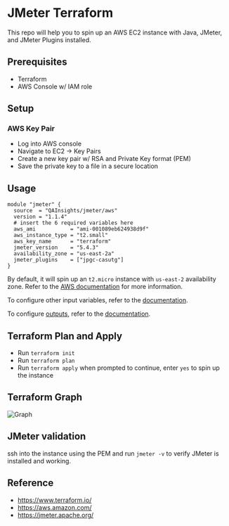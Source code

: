 # JMeter Terraform

This repo will help you to spin up an AWS EC2 instance with Java, JMeter, and JMeter Plugins installed.

## Prerequisites

* Terraform
* AWS Console w/ IAM role

## Setup

### AWS Key Pair

* Log into AWS console
* Navigate to EC2 -> Key Pairs
* Create a new key pair w/ RSA and Private Key format (PEM) 
* Save the private key to a file in a secure location

## Usage

```
module "jmeter" {
  source  = "QAInsights/jmeter/aws"
  version = "1.1.4"
  # insert the 6 required variables here
  aws_ami           = "ami-001089eb624938d9f"
  aws_instance_type = "t2.small"
  aws_key_name      = "terraform"
  jmeter_version    = "5.4.3"
  availability_zone = "us-east-2a"
  jmeter_plugins    = ["jpgc-casutg"]
}
```

By default, it will spin up an `t2.micro` instance with `us-east-2` availability zone. Refer to the [AWS documentation](https://docs.aws.amazon.com/AWSEC2/latest/UserGuide/ec2-instance-types.html) for more information.

To configure other input variables, refer to the [documentation](https://registry.terraform.io/modules/QAInsights/jmeter/aws/latest?tab=inputs#optional-inputs).

To configure [outputs](outputs.tf), refer to the [documentation](https://registry.terraform.io/modules/QAInsights/jmeter/aws/latest?tab=outputs).

## Terraform Plan and Apply

* Run `terraform init`
* Run `terraform plan`
* Run `terraform apply` when prompted to continue, enter `yes` to spin up the instance

## Terraform Graph

![Graph](https://raw.githubusercontent.com/QAInsights/terraform-aws-jmeter/main/graph/graph.svg)

## JMeter validation

ssh into the instance using the PEM and run `jmeter -v` to verify JMeter is installed and working.

## Reference

* https://www.terraform.io/
* https://aws.amazon.com/
* https://jmeter.apache.org/